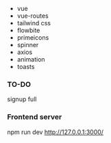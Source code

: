 - vue
- vue-routes
- tailwind css
- flowbite
- primeicons
- spinner
- axios
- animation
- toasts

### TO-DO
signup full

### Frontend server
npm run dev
http://127.0.0.1:3000/